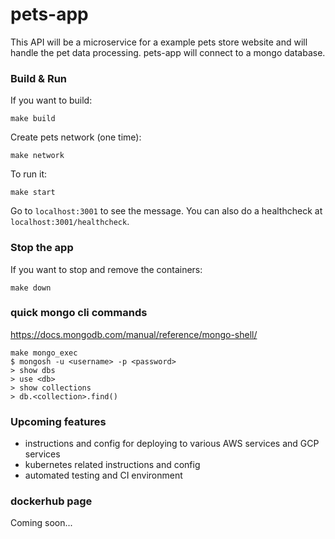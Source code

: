 # pets-app

This API will be a microservice for a example pets store website and will handle the pet data processing. pets-app will connect to a mongo database.

### Build & Run

If you want to build:
```
make build
```

Create pets network (one time):
```
make network
```

To run it:
```
make start
```

Go to `localhost:3001` to see the message. You can also do a healthcheck at `localhost:3001/healthcheck`.

### Stop the app

If you want to stop and remove the containers:
```
make down
```

### quick mongo cli commands

https://docs.mongodb.com/manual/reference/mongo-shell/

```
make mongo_exec
$ mongosh -u <username> -p <password>
> show dbs
> use <db>
> show collections
> db.<collection>.find()
```

### Upcoming features
* instructions and config for deploying to various AWS services and GCP services
* kubernetes related instructions and config
* automated testing and CI environment

### dockerhub page
Coming soon...
